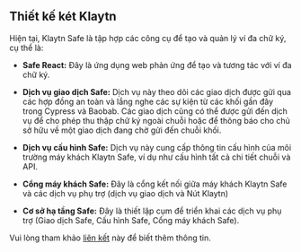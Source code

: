 ## Thiết kế két Klaytn <a id="Klaytn Safe Design"></a>

Hiện tại, Klaytn Safe là tập hợp các công cụ để tạo và quản lý ví đa chữ ký, cụ thể là:

* **Safe React:** Đây là ứng dụng web phản ứng để tạo và tương tác với ví đa chữ ký.

* **Dịch vụ giao dịch Safe:** Dịch vụ này theo dõi các giao dịch được gửi qua các hợp đồng an toàn và lắng nghe các sự kiện từ các khối gần đây trong Cypress và Baobab. Các giao dịch cũng có thể được gửi đến dịch vụ để cho phép thu thập chữ ký ngoài chuỗi hoặc để thông báo cho chủ sở hữu về một giao dịch đang chờ gửi đến chuỗi khối.

* **Dịch vụ cấu hình Safe:** Dịch vụ này cung cấp thông tin cấu hình của môi trường máy khách Klaytn Safe, ví dụ như cấu hình tất cả chi tiết chuỗi và API.

* **Cổng máy khách Safe:** Đây là cổng kết nối giữa máy khách Klaytn Safe và các dịch vụ phụ trợ (dịch vụ giao dịch và Nút Klaytn)

* **Cơ sở hạ tầng Safe:** Đây là thiết lập cụm để triển khai các dịch vụ phụ trợ (Giao dịch Safe, Cấu hình Safe, Cổng máy khách Safe).

Vui lòng tham khảo [liên kết](https://github.com/klaytn/klaytn-safe-react) này để biết thêm thông tin.